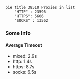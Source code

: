 
```mermaid
pie title 38510 Proxies in list
    "HTTP" : 23596
    "HTTPS": 5606
    "SOCKS" : 13562
```

### Some Info
#### Average Timeout

- mixed: 2.9s
- http: 1.4s
- https: 8.7s
- socks: 6.5s